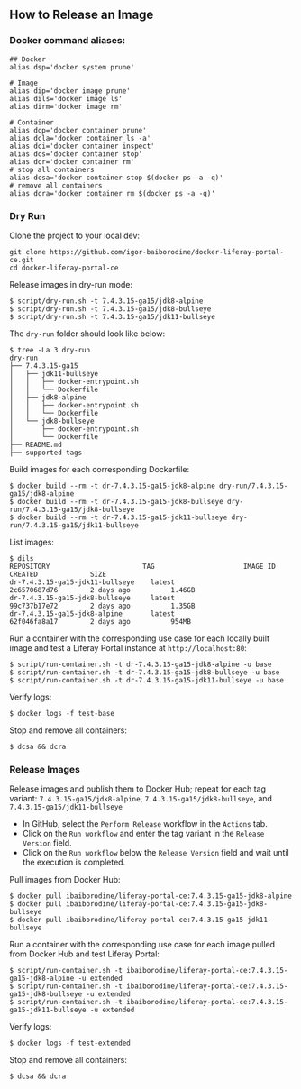 ## How to Release an Image 

### Docker command aliases:
```shell
## Docker
alias dsp='docker system prune'

# Image
alias dip='docker image prune'
alias dils='docker image ls'
alias dirm='docker image rm'

# Container
alias dcp='docker container prune'
alias dcla='docker container ls -a'
alias dci='docker container inspect'
alias dcs='docker container stop'
alias dcr='docker container rm'
# stop all containers
alias dcsa='docker container stop $(docker ps -a -q)'
# remove all containers
alias dcra='docker container rm $(docker ps -a -q)'
```

### Dry Run
Clone the project to your local dev:
```shell
git clone https://github.com/igor-baiborodine/docker-liferay-portal-ce.git
cd docker-liferay-portal-ce
```

Release images in dry-run mode:
```shell
$ script/dry-run.sh -t 7.4.3.15-ga15/jdk8-alpine
$ script/dry-run.sh -t 7.4.3.15-ga15/jdk8-bullseye
$ script/dry-run.sh -t 7.4.3.15-ga15/jdk11-bullseye
```

The `dry-run` folder should look like below:
```shell
$ tree -La 3 dry-run
dry-run
├── 7.4.3.15-ga15
│   ├── jdk11-bullseye
│   │   ├── docker-entrypoint.sh
│   │   └── Dockerfile
│   ├── jdk8-alpine
│   │   ├── docker-entrypoint.sh
│   │   └── Dockerfile
│   └── jdk8-bullseye
│       ├── docker-entrypoint.sh
│       └── Dockerfile
├── README.md
├── supported-tags
```

Build images for each corresponding Dockerfile:
```shell
$ docker build --rm -t dr-7.4.3.15-ga15-jdk8-alpine dry-run/7.4.3.15-ga15/jdk8-alpine
$ docker build --rm -t dr-7.4.3.15-ga15-jdk8-bullseye dry-run/7.4.3.15-ga15/jdk8-bullseye
$ docker build --rm -t dr-7.4.3.15-ga15-jdk11-bullseye dry-run/7.4.3.15-ga15/jdk11-bullseye
```

List images:
```shell
$ dils
REPOSITORY                       TAG                      IMAGE ID            CREATED             SIZE
dr-7.4.3.15-ga15-jdk11-bullseye    latest                   2c6570687d76        2 days ago          1.46GB
dr-7.4.3.15-ga15-jdk8-bullseye     latest                   99c737b17e72        2 days ago          1.35GB
dr-7.4.3.15-ga15-jdk8-alpine       latest                   62f046fa8a17        2 days ago          954MB
```

Run a container with the corresponding use case for each locally built image and test a Liferay Portal instance at `http://localhost:80`:
```shell
$ script/run-container.sh -t dr-7.4.3.15-ga15-jdk8-alpine -u base
$ script/run-container.sh -t dr-7.4.3.15-ga15-jdk8-bullseye -u base
$ script/run-container.sh -t dr-7.4.3.15-ga15-jdk11-bullseye -u base
```

Verify logs:
```shell
$ docker logs -f test-base
```

Stop and remove all containers:
```shell
$ dcsa && dcra
```

### Release Images

Release images and publish them to Docker Hub; repeat for each tag variant: `7.4.3.15-ga15/jdk8-alpine`, `7.4.3.15-ga15/jdk8-bullseye`, and `7.4.3.15-ga15/jdk11-bullseye` 

* In GitHub, select the `Perform Release` workflow in the `Actions` tab.
* Click on the `Run workflow` and enter the tag variant in the `Release Version` field.
* Click on the `Run workflow` below the `Release Version` field and wait until the execution is completed.

Pull images from Docker Hub:
```shell
$ docker pull ibaiborodine/liferay-portal-ce:7.4.3.15-ga15-jdk8-alpine
$ docker pull ibaiborodine/liferay-portal-ce:7.4.3.15-ga15-jdk8-bullseye
$ docker pull ibaiborodine/liferay-portal-ce:7.4.3.15-ga15-jdk11-bullseye
```

Run a container with the corresponding use case for each image pulled from Docker Hub and test Liferay Portal:
```shell
$ script/run-container.sh -t ibaiborodine/liferay-portal-ce:7.4.3.15-ga15-jdk8-alpine -u extended
$ script/run-container.sh -t ibaiborodine/liferay-portal-ce:7.4.3.15-ga15-jdk8-bullseye -u extended
$ script/run-container.sh -t ibaiborodine/liferay-portal-ce:7.4.3.15-ga15-jdk11-bullseye -u extended
```

Verify logs:
```shell
$ docker logs -f test-extended
```

Stop and remove all containers:
```shell
$ dcsa && dcra
```
